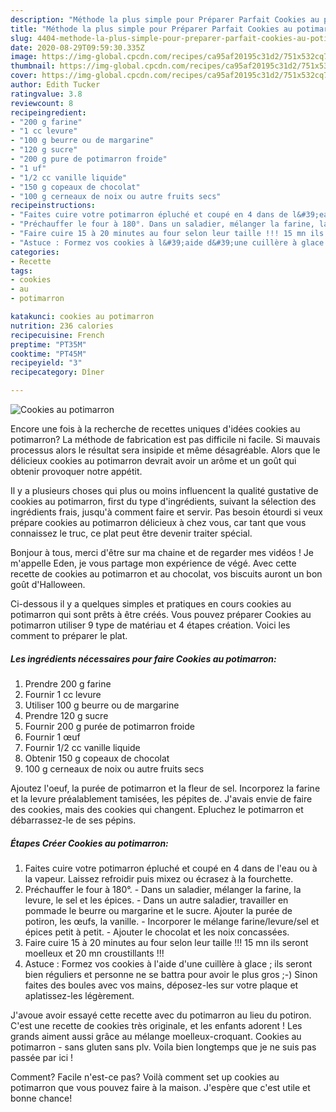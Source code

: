 ```yaml
---
description: "Méthode la plus simple pour Préparer Parfait Cookies au potimarron"
title: "Méthode la plus simple pour Préparer Parfait Cookies au potimarron"
slug: 4404-methode-la-plus-simple-pour-preparer-parfait-cookies-au-potimarron
date: 2020-08-29T09:59:30.335Z
image: https://img-global.cpcdn.com/recipes/ca95af20195c31d2/751x532cq70/cookies-au-potimarron-photo-principale-de-la-recette.jpg
thumbnail: https://img-global.cpcdn.com/recipes/ca95af20195c31d2/751x532cq70/cookies-au-potimarron-photo-principale-de-la-recette.jpg
cover: https://img-global.cpcdn.com/recipes/ca95af20195c31d2/751x532cq70/cookies-au-potimarron-photo-principale-de-la-recette.jpg
author: Edith Tucker
ratingvalue: 3.8
reviewcount: 8
recipeingredient:
- "200 g farine"
- "1 cc levure"
- "100 g beurre ou de margarine"
- "120 g sucre"
- "200 g pure de potimarron froide"
- "1 uf"
- "1/2 cc vanille liquide"
- "150 g copeaux de chocolat"
- "100 g cerneaux de noix ou autre fruits secs"
recipeinstructions:
- "Faites cuire votre potimarron épluché et coupé en 4 dans de l&#39;eau ou à la vapeur. Laissez refroidir puis mixez ou écrasez à la fourchette."
- "Préchauffer le four à 180°. Dans un saladier, mélanger la farine, la levure, le sel et les épices.  Dans un autre saladier, travailler en pommade le beurre ou margarine et le sucre. Ajouter la purée de potiron, les œufs, la vanille. Incorporer le mélange farine/levure/sel et épices petit à petit. Ajouter le chocolat et les noix concassées."
- "Faire cuire 15 à 20 minutes au four selon leur taille !!! 15 mn ils seront moelleux et 20 mn croustillants !!!"
- "Astuce : Formez vos cookies à l&#39;aide d&#39;une cuillère à glace ; ils seront bien réguliers et personne ne se battra pour avoir le plus gros ;-) Sinon faites des boules avec vos mains, déposez-les sur votre plaque et aplatissez-les légèrement."
categories:
- Recette
tags:
- cookies
- au
- potimarron

katakunci: cookies au potimarron 
nutrition: 236 calories
recipecuisine: French
preptime: "PT35M"
cooktime: "PT45M"
recipeyield: "3"
recipecategory: Dîner

---
```



![Cookies au potimarron](https://img-global.cpcdn.com/recipes/ca95af20195c31d2/751x532cq70/cookies-au-potimarron-photo-principale-de-la-recette.jpg)

Encore une fois à la recherche de recettes uniques d'idées cookies au potimarron? La méthode de fabrication est pas difficile ni facile. Si mauvais processus alors le résultat sera insipide et même désagréable. Alors que le délicieux cookies au potimarron devrait avoir un arôme et un goût qui obtenir provoquer notre appétit.

Il y a plusieurs choses qui plus ou moins influencent la qualité gustative de cookies au potimarron, first du type d'ingrédients, suivant la sélection des ingrédients frais, jusqu'à comment faire et servir. Pas besoin étourdi si veux prépare cookies au potimarron délicieux à chez vous, car tant que vous connaissez le truc, ce plat peut être devenir traiter spécial.

Bonjour à tous, merci d&#39;être sur ma chaine et de regarder mes vidéos ! Je m&#39;appelle Eden, je vous partage mon expérience de végé. Avec cette recette de cookies au potimarron et au chocolat, vos biscuits auront un bon goût d&#39;Halloween.


Ci-dessous il y a quelques simples et pratiques en cours cookies au potimarron qui sont prêts à être créés. Vous pouvez préparer Cookies au potimarron utiliser 9 type de matériau et 4 étapes création. Voici les comment to préparer le plat.

<!--inarticleads1-->

##### Les ingrédients nécessaires pour faire Cookies au potimarron:

1. Prendre 200 g farine
1. Fournir 1 cc levure
1. Utiliser 100 g beurre ou de margarine
1. Prendre 120 g sucre
1. Fournir 200 g purée de potimarron froide
1. Fournir 1 œuf
1. Fournir 1/2 cc vanille liquide
1. Obtenir 150 g copeaux de chocolat
1.  100 g cerneaux de noix ou autre fruits secs


Ajoutez l&#39;oeuf, la purée de potimarron et la fleur de sel. Incorporez la farine et la levure préalablement tamisées, les pépites de. J&#39;avais envie de faire des cookies, mais des cookies qui changent. Epluchez le potimarron et débarrassez-le de ses pépins. 

<!--inarticleads2-->

##### Étapes Créer Cookies au potimarron:

1. Faites cuire votre potimarron épluché et coupé en 4 dans de l&#39;eau ou à la vapeur. Laissez refroidir puis mixez ou écrasez à la fourchette.
1. Préchauffer le four à 180°. - Dans un saladier, mélanger la farine, la levure, le sel et les épices.  - Dans un autre saladier, travailler en pommade le beurre ou margarine et le sucre. Ajouter la purée de potiron, les œufs, la vanille. - Incorporer le mélange farine/levure/sel et épices petit à petit. - Ajouter le chocolat et les noix concassées.
1. Faire cuire 15 à 20 minutes au four selon leur taille !!! 15 mn ils seront moelleux et 20 mn croustillants !!!
1. Astuce : Formez vos cookies à l&#39;aide d&#39;une cuillère à glace ; ils seront bien réguliers et personne ne se battra pour avoir le plus gros ;-) Sinon faites des boules avec vos mains, déposez-les sur votre plaque et aplatissez-les légèrement.


J&#39;avoue avoir essayé cette recette avec du potimarron au lieu du potiron. C&#39;est une recette de cookies très originale, et les enfants adorent ! Les grands aiment aussi grâce au mélange moelleux-croquant. Cookies au potimarron - sans gluten sans plv. Voila bien longtemps que je ne suis pas passée par ici ! 


Comment? Facile n'est-ce pas? Voilà comment set up cookies au potimarron que vous pouvez faire à la maison. J'espère que c'est utile et bonne chance!
